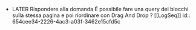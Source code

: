 - LATER Rispondere alla domanda É possibile fare una query dei blocchi sulla stessa pagina e poi riordinare con Drag And Drop ? [[LogSeq]]
  id:: 654cee34-2226-4ac3-a03f-3462e15cfd5c